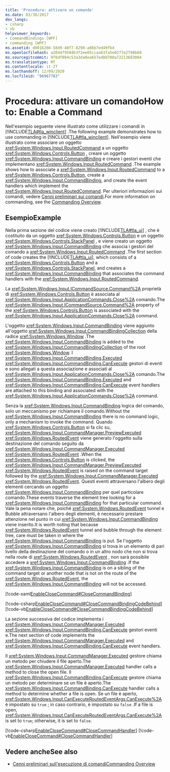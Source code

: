```yaml
---
title: 'Procedura: attivare un comando'
ms.date: 03/30/2017
dev_langs:
- csharp
- vb
helpviewer_keywords:
- CommandBindings [WPF]
- commanding [WPF]
ms.assetid: d8016266-58d9-48f7-8298-a86b7ed49fbd
ms.openlocfilehash: a2044f9504b3f2ee05ccaa63fa5e0277e2798b60
ms.sourcegitcommit: 9f6df084c53a3da0ea657ed0d708a72213683084
ms.translationtype: MT
ms.contentlocale: it-IT
ms.lasthandoff: 12/09/2020
ms.locfileid: "96967783"
---
```

# <a name="how-to-enable-a-command"></a><span data-ttu-id="c5938-102">Procedura: attivare un comando</span><span class="sxs-lookup"><span data-stu-id="c5938-102">How to: Enable a Command</span></span>
<span data-ttu-id="c5938-103">Nell'esempio seguente viene illustrato come utilizzare i comandi in [!INCLUDE[TLA#tla_winclient](../../../includes/tlasharptla-winclient-md.md)] .</span><span class="sxs-lookup"><span data-stu-id="c5938-103">The following example demonstrates how to use commanding in [!INCLUDE[TLA#tla_winclient](../../../includes/tlasharptla-winclient-md.md)].</span></span>  <span data-ttu-id="c5938-104">Nell'esempio viene illustrato come associare un oggetto <xref:System.Windows.Input.RoutedCommand> a un oggetto <xref:System.Windows.Controls.Button> , creare un oggetto <xref:System.Windows.Input.CommandBinding> e creare i gestori eventi che implementano <xref:System.Windows.Input.RoutedCommand> .</span><span class="sxs-lookup"><span data-stu-id="c5938-104">The example shows how to associate a <xref:System.Windows.Input.RoutedCommand> to a <xref:System.Windows.Controls.Button>, create a <xref:System.Windows.Input.CommandBinding>, and create the event handlers which implement the <xref:System.Windows.Input.RoutedCommand>.</span></span>  <span data-ttu-id="c5938-105">Per ulteriori informazioni sui comandi, vedere [Cenni preliminari sui comandi](commanding-overview.md).</span><span class="sxs-lookup"><span data-stu-id="c5938-105">For more information on commanding, see the [Commanding Overview](commanding-overview.md).</span></span>  
  
## <a name="example"></a><span data-ttu-id="c5938-106">Esempio</span><span class="sxs-lookup"><span data-stu-id="c5938-106">Example</span></span>  
 <span data-ttu-id="c5938-107">Nella prima sezione del codice viene creato [!INCLUDE[TLA#tla_ui](../../../includes/tlasharptla-ui-md.md)] , che è costituito da un oggetto <xref:System.Windows.Controls.Button> e un oggetto <xref:System.Windows.Controls.StackPanel> , e viene creato un oggetto <xref:System.Windows.Input.CommandBinding> che associa i gestori del comando a <xref:System.Windows.Input.RoutedCommand> .</span><span class="sxs-lookup"><span data-stu-id="c5938-107">The first section of code creates the [!INCLUDE[TLA#tla_ui](../../../includes/tlasharptla-ui-md.md)], which consists of a <xref:System.Windows.Controls.Button> and a <xref:System.Windows.Controls.StackPanel>, and creates a <xref:System.Windows.Input.CommandBinding> that associates the command handlers with the <xref:System.Windows.Input.RoutedCommand>.</span></span>  
  
 <span data-ttu-id="c5938-108">La <xref:System.Windows.Input.ICommandSource.Command%2A> proprietà di <xref:System.Windows.Controls.Button> è associata al <xref:System.Windows.Input.ApplicationCommands.Close%2A> comando.</span><span class="sxs-lookup"><span data-stu-id="c5938-108">The <xref:System.Windows.Input.ICommandSource.Command%2A> property of the <xref:System.Windows.Controls.Button> is associated with the <xref:System.Windows.Input.ApplicationCommands.Close%2A> command.</span></span>  
  
 <span data-ttu-id="c5938-109">L'oggetto <xref:System.Windows.Input.CommandBinding> viene aggiunto all'oggetto <xref:System.Windows.Input.CommandBindingCollection> della radice <xref:System.Windows.Window> .</span><span class="sxs-lookup"><span data-stu-id="c5938-109">The <xref:System.Windows.Input.CommandBinding> is added to the <xref:System.Windows.Input.CommandBindingCollection> of the root <xref:System.Windows.Window>.</span></span> <span data-ttu-id="c5938-110">I <xref:System.Windows.Input.CommandBinding.Executed> <xref:System.Windows.Input.CommandBinding.CanExecute> gestori di eventi e sono allegati a questa associazione e associati al <xref:System.Windows.Input.ApplicationCommands.Close%2A> comando.</span><span class="sxs-lookup"><span data-stu-id="c5938-110">The <xref:System.Windows.Input.CommandBinding.Executed> and <xref:System.Windows.Input.CommandBinding.CanExecute> event handlers are attached to this binding and associated with the <xref:System.Windows.Input.ApplicationCommands.Close%2A> command.</span></span>  
  
 <span data-ttu-id="c5938-111">Senza la <xref:System.Windows.Input.CommandBinding> logica del comando, solo un meccanismo per richiamare il comando.</span><span class="sxs-lookup"><span data-stu-id="c5938-111">Without the <xref:System.Windows.Input.CommandBinding> there is no command logic, only a mechanism to invoke the command.</span></span>  <span data-ttu-id="c5938-112">Quando <xref:System.Windows.Controls.Button> si fa clic su, <xref:System.Windows.Input.CommandManager.PreviewExecuted> <xref:System.Windows.RoutedEvent> viene generato l'oggetto sulla destinazione del comando seguito da <xref:System.Windows.Input.CommandManager.Executed> <xref:System.Windows.RoutedEvent> .</span><span class="sxs-lookup"><span data-stu-id="c5938-112">When the <xref:System.Windows.Controls.Button> is clicked, the <xref:System.Windows.Input.CommandManager.PreviewExecuted> <xref:System.Windows.RoutedEvent> is raised on the command target followed by the <xref:System.Windows.Input.CommandManager.Executed> <xref:System.Windows.RoutedEvent>.</span></span>  <span data-ttu-id="c5938-113">Questi eventi attraversano l'albero degli elementi cercando un oggetto <xref:System.Windows.Input.CommandBinding> per quel particolare comando.</span><span class="sxs-lookup"><span data-stu-id="c5938-113">These events traverse the element tree looking for a <xref:System.Windows.Input.CommandBinding> for that particular command.</span></span>  <span data-ttu-id="c5938-114">Vale la pena notare che, poiché <xref:System.Windows.RoutedEvent> tunnel e Bubble attraversano l'albero degli elementi, è necessario prestare attenzione nel punto in cui <xref:System.Windows.Input.CommandBinding> viene inserito.</span><span class="sxs-lookup"><span data-stu-id="c5938-114">It is worth noting that because <xref:System.Windows.RoutedEvent> tunnel and bubble through the element tree, care must be taken in where the <xref:System.Windows.Input.CommandBinding> is put.</span></span>   <span data-ttu-id="c5938-115">Se l'oggetto <xref:System.Windows.Input.CommandBinding> si trova in un elemento di pari livello della destinazione del comando o in un altro nodo che non si trova nella route di <xref:System.Windows.RoutedEvent> , non sarà possibile accedere a <xref:System.Windows.Input.CommandBinding> .</span><span class="sxs-lookup"><span data-stu-id="c5938-115">If the <xref:System.Windows.Input.CommandBinding> is on a sibling of the command target or another node that is not on the route of the <xref:System.Windows.RoutedEvent>, the <xref:System.Windows.Input.CommandBinding> will not be accessed.</span></span>  
  
 [!code-xaml[EnableCloseCommand#CloseCommandBinding](~/samples/snippets/csharp/VS_Snippets_Wpf/EnableCloseCommand/CSharp/Window1.xaml#closecommandbinding)]  
  
 [!code-csharp[EnableCloseCommand#CloseCommandBindingCodeBehind](~/samples/snippets/csharp/VS_Snippets_Wpf/EnableCloseCommand/CSharp/Window1.xaml.cs#closecommandbindingcodebehind)]
 [!code-vb[EnableCloseCommand#CloseCommandBindingCodeBehind](~/samples/snippets/visualbasic/VS_Snippets_Wpf/EnableCloseCommand/VisualBasic/Window1.xaml.vb#closecommandbindingcodebehind)]  
  
 <span data-ttu-id="c5938-116">La sezione successiva del codice implementa i <xref:System.Windows.Input.CommandManager.Executed> <xref:System.Windows.Input.CommandBinding.CanExecute> gestori eventi e.</span><span class="sxs-lookup"><span data-stu-id="c5938-116">The next section of code implements the <xref:System.Windows.Input.CommandManager.Executed> and <xref:System.Windows.Input.CommandBinding.CanExecute> event handlers.</span></span>  
  
 <span data-ttu-id="c5938-117">Il <xref:System.Windows.Input.CommandManager.Executed> gestore chiama un metodo per chiudere il file aperto.</span><span class="sxs-lookup"><span data-stu-id="c5938-117">The <xref:System.Windows.Input.CommandManager.Executed> handler calls a method to close the open file.</span></span>  <span data-ttu-id="c5938-118">Il <xref:System.Windows.Input.CommandBinding.CanExecute> gestore chiama un metodo per determinare se un file è aperto.</span><span class="sxs-lookup"><span data-stu-id="c5938-118">The <xref:System.Windows.Input.CommandBinding.CanExecute> handler calls a method to determine whether a file is open.</span></span>  <span data-ttu-id="c5938-119">Se un file è aperto, <xref:System.Windows.Input.CanExecuteRoutedEventArgs.CanExecute%2A> è impostato su `true` ; in caso contrario, è impostato su `false` .</span><span class="sxs-lookup"><span data-stu-id="c5938-119">If a file is open, <xref:System.Windows.Input.CanExecuteRoutedEventArgs.CanExecute%2A> is set to `true`; otherwise, it is set to `false`.</span></span>  
  
 [!code-csharp[EnableCloseCommand#CloseCommandHandler](~/samples/snippets/csharp/VS_Snippets_Wpf/EnableCloseCommand/CSharp/Window1.xaml.cs#closecommandhandler)]
 [!code-vb[EnableCloseCommand#CloseCommandHandler](~/samples/snippets/visualbasic/VS_Snippets_Wpf/EnableCloseCommand/VisualBasic/Window1.xaml.vb#closecommandhandler)]  
  
## <a name="see-also"></a><span data-ttu-id="c5938-120">Vedere anche</span><span class="sxs-lookup"><span data-stu-id="c5938-120">See also</span></span>

- [<span data-ttu-id="c5938-121">Cenni preliminari sull'esecuzione di comandi</span><span class="sxs-lookup"><span data-stu-id="c5938-121">Commanding Overview</span></span>](commanding-overview.md)

